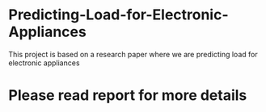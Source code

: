 # Predicting-Load-for-Electronic-Appliances
This project is based on a research paper where we are predicting load for electronic appliances
# Please read report for more details
